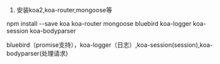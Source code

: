 
1. 安装koa2,koa-router,mongoose等

npm install --save koa koa-router mongoose bluebird koa-logger koa-session koa-bodyparser

bluebird（promise支持），koa-logger（日志）,koa-session(session),koa-bodyparser(处理请求)



